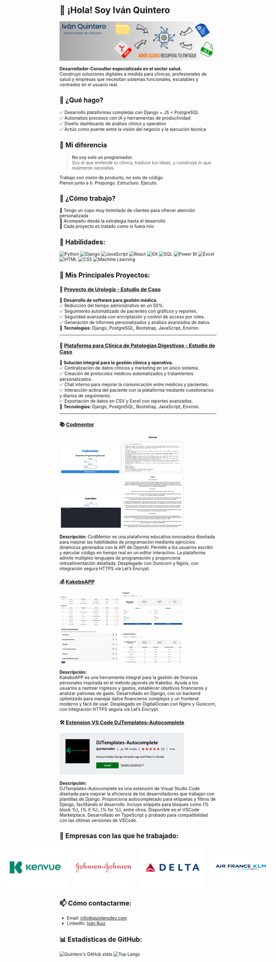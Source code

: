# 👋 ¡Hola! Soy Iván Quintero

![Banner](./banner.jpeg)

**Desarrollador-Consultor especializado en el sector salud.**  
Construyo soluciones digitales a medida para clínicas, profesionales de salud y empresas que necesitan sistemas funcionales, escalables y centrados en el usuario real.

## 💼 ¿Qué hago?

✅ Desarrollo plataformas completas con Django + JS + PostgreSQL  
✅ Automatizo procesos con IA y herramientas de productividad  
✅ Diseño dashboards de análisis clínico y operativo  
✅ Actúo como puente entre la visión del negocio y la ejecución técnica

## 🎯 Mi diferencia

> **No soy solo un programador.**  
> Soy el que entiende tu clínica, traduce tus ideas, y construye lo que realmente necesitas.

Trabajo con visión de producto, no solo de código.  
Pienso junto a tí. Propongo. Estructuro. Ejecuto.

## 🤝 ¿Cómo trabajo?

🔹 Tengo un cupo muy lmimitado de clientes para ofrecer atención personalizada  
🔹 Acompaño desde la estrategia hasta el desarrollo  
🔹 Cada proyecto es tratado como si fuera mío

## 💼 **Habilidades:**

![Python](https://img.shields.io/badge/-Python-blue?style=flat-square&logo=python)
![Django](https://img.shields.io/badge/-Django-green?style=flat-square&logo=django)
![JavaScript](https://img.shields.io/badge/-JavaScript-yellow?style=flat-square&logo=javascript)
![React](https://img.shields.io/badge/-React-blue?style=flat-square&logo=react)
![Git](https://img.shields.io/badge/-Git-orange?style=flat-square&logo=git)
![SQL](https://img.shields.io/badge/-SQL-blue?style=flat-square&logo=postgresql)
![Power BI](https://img.shields.io/badge/-PowerBI-yellow?style=flat-square&logo=powerbi)
![Excel](https://img.shields.io/badge/-Excel-green?style=flat-square&logo=microsoftexcel)
![HTML](https://img.shields.io/badge/-HTML-orange?style=flat-square&logo=html5)
![CSS](https://img.shields.io/badge/-CSS-blue?style=flat-square&logo=css3)
![Machine Learning](https://img.shields.io/badge/-Machine%20Learning-9cf?style=flat-square&logo=apache-spark)


## 🚀 Mis Principales Proyectos:

### 🏥 [Proyecto de Urología - Estudio de Caso](https://github.com/quinterodev/urologia_estudiodecaso)
📌 **Desarrollo de software para gestión médica.**  
✅ Reducción del tiempo administrativo en un 50%.  
✅ Seguimiento automatizado de pacientes con gráficos y reportes.  
✅ Seguridad avanzada con encriptación y control de acceso por roles.  
✅ Generación de informes personalizados y análisis avanzados de datos.  
🔹 **Tecnologías:** Django, PostgreSQL, Bootstrap, JavaScript, Environ.

---

### 🏥 [Plataforma para Clínica de Patologías Digestivas - Estudio de Caso](https://github.com/quinterodev/clinica_digestiva_estudiocaso)
📌 **Solución integral para la gestión clínica y operativa.**  
✅ Centralización de datos clínicos y marketing en un único sistema.  
✅ Creación de protocolos médicos automatizados y tratamientos personalizados.  
✅ Chat interno para mejorar la comunicación entre médicos y pacientes.  
✅ Interacción activa del paciente con la plataforma mediante cuestionarios y diarios de seguimiento.  
✅ Exportación de datos en CSV y Excel con reportes avanzados.  
🔹 **Tecnologías:** Django, PostgreSQL, Bootstrap, JavaScript, Environ.

---


### 📚 [Codmentor](https://github.com/QuinteroDev/codmentor)

<img src="./images/Menu.png" alt="menucodmentor" width="200"/><img src="./images/exercise.png" alt="exercise" width="200"/><img src="./images/codetrial.png" alt="codetrial" width="200"/><img src="./images/feedback.png" alt="feedback" width="200"/>

**Descripción:** CodMentor es una plataforma educativa innovadora diseñada para mejorar las habilidades de programación mediante ejercicios dinámicos generados con la API de OpenAI. Permite a los usuarios escribir y ejecutar código en tiempo real en un editor interactivo. La plataforma admite múltiples lenguajes de programación y proporciona retroalimentación detallada. Desplegado con Gunicorn y Nginx, con integración segura HTTPS vía Let’s Encrypt.

### 💰 [KakeboAPP](https://github.com/QuinteroDev/KakeboAPP_public)

<img src="./images/dashboard.png" alt="dashboard" width="200"/><img src="./images/dashboard1.png" alt="dashboard1" width="200"/><img src="./images/goals.png" alt="goals" width="200"/><img src="./images/analytics.png" alt="analytics" width="200"/>

**Descripción:**  
KakeboAPP es una herramienta integral para la gestión de finanzas personales inspirada en el método japonés de Kakeibo. Ayuda a los usuarios a rastrear ingresos y gastos, establecer objetivos financieros y analizar patrones de gasto. Desarrollado en Django, con un backend optimizado para manejar datos financieros complejos y un frontend moderno y fácil de usar. Desplegado en DigitalOcean con Nginx y Gunicorn, con integración HTTPS segura vía Let’s Encrypt.

### 🛠 [Extension VS Code DJTemplates-Autocomplete](https://github.com/QuinteroDev/djtemplates-autocomplete)

<img src="./images/extension.png" alt="vscode" width="400"/>

**Descripción:**  
DJTemplates-Autocomplete es una extensión de Visual Studio Code diseñada para mejorar la eficiencia de los desarrolladores que trabajan con plantillas de Django. Proporciona autocompletado para etiquetas y filtros de Django, facilitando el desarrollo. Incluye snippets para bloques como {% block %}, {% if %}, {% for %}, entre otros. Disponible en el VSCode Marketplace. Desarrollado en TypeScript y probado para compatibilidad con las últimas versiones de VSCode.


## 🏢  Empresas con las que he trabajado:
<p align="center" style="display: flex; justify-content: center; align-items: center; gap: 20px;">
  <img src="./Logos/Kenvue.png" alt="Kenvue" width="200"/>
  <img src="./Logos/Johnson.png" alt="Johnson and Johnson" width="200"/>
  <img src="./Logos/Delta.png" alt="Delta Airlines" width="200"/>
  <img src="./Logos/AF.png" alt="AirFrance-KLM" width="200"/>
</p>

## 📫 Cómo contactarme:

- Email: [info@quinterodev.com](mailto:info@quinterodev.com)
- LinkedIn: [Iván Ruiz](www.linkedin.com/in/quinterodev)

## 📊 Estadísticas de GitHub:
![Quintero's GitHub stats](https://github-readme-stats.vercel.app/api?username=QuinteroDev&show_icons=true&theme=radical)
![Top Langs](https://github-readme-stats.vercel.app/api/top-langs/?username=QuinteroDev&layout=compact&theme=radical)



